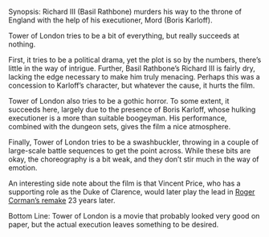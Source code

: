 Synopsis: Richard III (Basil Rathbone) murders his way to the throne of England with the help of his executioner, Mord (Boris Karloff).

Tower of London tries to be a bit of everything, but really succeeds at nothing.

First, it tries to be a political drama, yet the plot is so by the numbers, there’s little in the way of intrigue.  Further, Basil Rathbone’s Richard III is fairly dry, lacking the edge necessary to make him truly menacing.  Perhaps this was a concession to Karloff’s character, but whatever the cause, it hurts the film.

Tower of London also tries to be a gothic horror.  To some extent, it succeeds here, largely due to the presence of Boris Karloff, whose hulking executioner is a more than suitable boogeyman.  His performance, combined with the dungeon sets, gives the film a nice atmosphere.

Finally, Tower of London tries to be a swashbuckler, throwing in a couple of large-scale battle sequences to get the point across.  While these bits are okay, the choreography is a bit weak, and they don’t stir much in the way of emotion.

An interesting side note about the film is that Vincent Price, who has a supporting role as the Duke of Clarence, would later play the lead in <a href="/browse/reviews/tower-of-london-1962/" title="&#8220;Tower of London (1962)&#8221;">Roger Corman’s remake</a> 23 years later.

Bottom Line: Tower of London is a movie that probably looked very good on paper, but the actual execution leaves something to be desired.